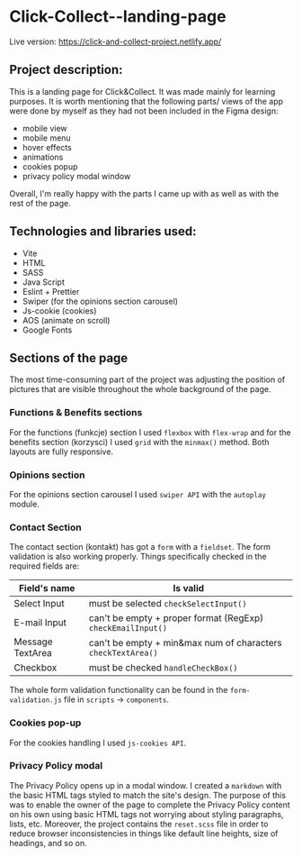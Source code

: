 # Click-Collect--landing-page

Live version: https://click-and-collect-project.netlify.app/

## Project description:

This is a landing page for Click&Collect. It was made mainly for learning purposes. It is worth mentioning that the following parts/ views of the app were done by myself as they had not been included in the Figma design:
* mobile view
* mobile menu
* hover effects
* animations 
* cookies popup
* privacy policy modal window

Overall, I'm really happy with the parts I came up with as well as with the rest of the page. 

## Technologies and libraries used:
* Vite
* HTML
* SASS
* Java Script
* Eslint + Prettier
* Swiper (for the opinions section carousel)
* Js-cookie (cookies)
* AOS (animate on scroll)
* Google Fonts

## Sections of the page
The most time-consuming part of the project was adjusting the position of pictures that are visible throughout the whole background of the page. 

### Functions & Benefits sections
For the functions (funkcje) section I used `flexbox` with `flex-wrap` and for the benefits section (korzysci) I used `grid` with the `minmax()` method. Both layouts are fully responsive. 

### Opinions section 
For the opinions section carousel I used `swiper API` with the `autoplay` module.

### Contact Section
The contact section (kontakt) has got a `form` with a `fieldset`. The form validation is also working properly. Things specifically checked in the required fields are:

| Field's name | Is valid |
|------------|-------------|
| Select Input | must be selected `checkSelectInput()`|
| E-mail Input | can't be empty + proper format (RegExp) `checkEmailInput()`|
| Message TextArea | can't be empty + min&max num of characters `checkTextArea()`|
| Checkbox | must be checked `handleCheckBox()`|

The whole form validation functionality can be found in the `form-validation.js` file in `scripts` -> `components`.

### Cookies pop-up 
For the cookies handling I used `js-cookies API`. 

### Privacy Policy modal
The Privacy Policy opens up in a modal window. I created a `markdown` with the basic HTML tags styled to match the site's design. The purpose of this was to enable the owner of the page to complete the Privacy Policy content on his own 
using basic HTML tags not worrying about styling paragraphs, lists, etc. Moreover, the project contains the `reset.scss` file in order to reduce browser inconsistencies in things like default line heights, size of headings, and so on. 
